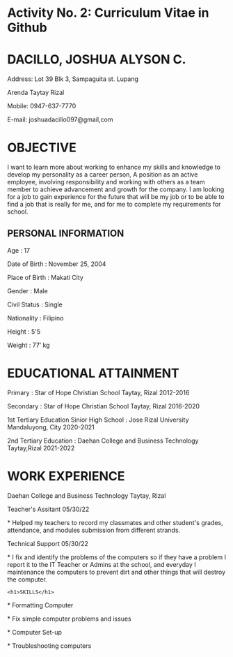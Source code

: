 <html>
<body>

<h1>Activity No. 2: Curriculum Vitae in Github</h1>
    <h1>DACILLO, JOSHUA ALYSON C.</h1>                                                                                       
<p> Address: Lot 39 Blk 3, Sampaguita st. Lupang </p>
<p>    Arenda Taytay Rizal </p>
<p>    Mobile: 0947-637-7770 </p>
<p>    E-mail: joshuadacillo097@gmail,com</p>
    <h1>OBJECTIVE</h1>
<p> I want to learn more about working to enhance my skills and knowledge to develop my personality as a career person, 
    A position as an active employee, involving responsibility and working with others as a team member to achieve advancement and growth for the company.
    I am looking for a job to gain experience for the future that will be my job or to be able to find a job that is really for me, 
    and for me to complete my requirements for school.</p>
    <h2>PERSONAL INFORMATION</h2>
<p> Age			        :  17 </p>
<p>    Date of Birth    :  November 25, 2004 </p>
<p>    Place of Birth   :  Makati City </p>
<p>    Gender		    :  Male </p>
<p>    Civil Status     :  Single </p>
<p>    Nationality		:  Filipino </p>
<p>    Height			:  5'5 </p>
<p>    Weight		    :  77’ kg        </p>
    <h1>EDUCATIONAL ATTAINMENT</h1>
<p> Primary : Star of Hope Christian School Taytay, Rizal                                                                          2012-2016 </p>
<p>    Secondary : Star of Hope Christian School Taytay, Rizal                                                                     2016-2020 </p>
<p>    1st Tertiary Education Sinior High School : Jose Rizal University Mandaluyong, City                                         2020-2021 </p>
<p>    2nd Tertiary Education  : Daehan College and Business Technology Taytay,Rizal                                               2021-2022 </p>
    <h1>WORK EXPERIENCE</h1>
<p> Daehan College and Business Technology Taytay, Rizal </p>
<p>Teacher's Assitant 05/30/22 </p>
<p>* Helped my teachers to record my classmates and other student's grades, attendance, and modules submission from different strands.</p>
<p>Technical Support 05/30/22
<p>* I fix and identify the problems of the computers so if they have a problem I report it to the IT Teacher or Admins at the school, and everyday I maintenance the computers to prevent dirt and other things that will destroy the computer.</p>

    <h1>SKILLS</h1>
<p>    *	Formatting Computer </p>
<p>    *	Fix simple computer problems and issues </p>
<p>    *	Computer Set-up </p>
<p>    *    Troubleshooting computers </p>

</html>
</body>
